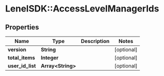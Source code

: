 # LenelSDK::AccessLevelManagerIds

## Properties
Name | Type | Description | Notes
------------ | ------------- | ------------- | -------------
**version** | **String** |  | [optional] 
**total_items** | **Integer** |  | [optional] 
**user_id_list** | **Array&lt;String&gt;** |  | [optional] 


